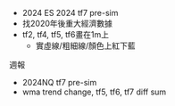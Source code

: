 
* 2024 ES 2024 tf7 pre-sim
* 找2020年後重大經濟數據
* tf2, tf4, tf5, tf6畫在1m上
	* 實虛線/粗細線/顏色上紅下藍

週報
* 2024NQ tf7 pre-sim
* wma trend change, tf5, tf6, tf7 diff sum